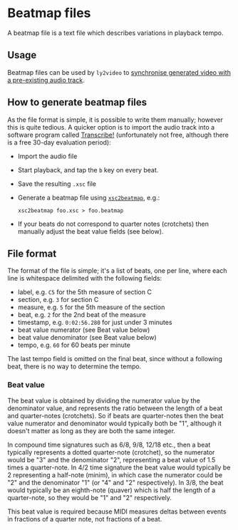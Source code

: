 # Beatmap files

A beatmap file is a text file which describes variations in playback
tempo.

## Usage

Beatmap files can be used by `ly2video` to [synchronise generated video
with a pre-existing audio track](how-to-audio-sync.md).

## How to generate beatmap files

As the file format is simple, it is possible to write them manually;
however this is quite tedious.  A quicker option is to import the
audio track into a software program called
[Transcribe!](https://www.seventhstring.com/xscribe/overview.html)
(unfortunately not free, although there is a free 30-day
evaluation period):

- Import the audio file
- Start playback, and tap the `b` key on every beat.
- Save the resulting `.xsc` file
- Generate a beatmap file using [`xsc2beatmap`](../xsc2beatmap), e.g.:

      xsc2beatmap foo.xsc > foo.beatmap

- If your beats do not correspond to quarter notes (crotchets) then
  manually adjust the beat value fields (see below).

## File format

The format of the file is simple; it's a list of beats, one per line,
where each line is whitespace delimited with the following fields:

- label,     e.g. `C5` for the 5th measure of section C
- section,   e.g. `3` for section C
- measure,   e.g. `5` for the 5th measure of the section
- beat,      e.g. `2` for the 2nd beat of the measure
- timestamp, e.g. `0:02:56.280` for just under 3 minutes
- beat value numerator (see Beat value below)
- beat value denominator (see Beat value below)
- tempo,     e.g. `60` for 60 beats per minute

The last tempo field is omitted on the final beat, since without
a following beat, there is no way to determine the tempo.

### Beat value

The beat value is obtained by dividing the numerator value by the
denominator value, and represents the ratio between the length of a
beat and quarter-notes (crotchets).  So if beats are quarter-notes
then the beat value numerator and denominator would typically both be
"1", although it doesn't matter as long as they are both the same
integer.

In compound time signatures such as 6/8, 9/8, 12/18 etc., then a beat
typically represents a dotted quarter-note (crotchet), so the
numerator would be "3" and the denominator "2", representing a beat
value of 1.5 times a quarter-note.  In 4/2 time signature the beat
value would typically be 2 representing a half-note (minim), in which
case the numerator could be "2" and the denominator "1" (or "4" and
"2" respectively).  In 3/8, the beat would typically be an eighth-note
(quaver) which is half the length of a quarter-note, so they would be
"1" and "2" respectively.

This beat value is required because MIDI measures deltas between
events in fractions of a quarter note, not fractions of a beat.
